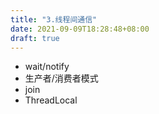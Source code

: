 ```yaml
---
title: "3.线程间通信"
date: 2021-09-09T18:28:48+08:00
draft: true
---
```


- wait/notify 
- 生产者/消费者模式
- join
- ThreadLocal
